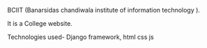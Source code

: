 BCIIT (Banarsidas chandiwala institute of information technology ).

It is a College website.

Technologies used-
Django framework, html css js 
